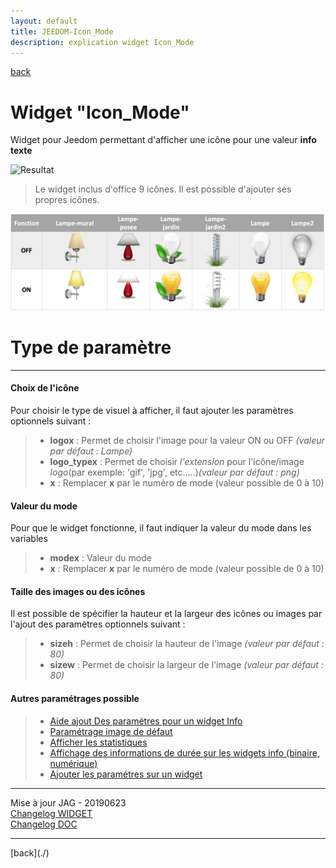 ```yaml
---
layout: default
title: JEEDOM-Icon_Mode
description: explication widget Icon_Mode
---
```

[back](./)
# Widget "Icon_Mode" 

Widget pour Jeedom permettant d'afficher une icône pour une valeur <b>info texte</b>
<p><img src="Img/RESULTAT - JEEDOM-Lampe-Binaire-Resultat.png" alt="Resultat" /></p>
<blockquote>
Le widget inclus d'office 9 icônes. Il est possible d'ajouter ses propres icônes.
</blockquote>

<p><img src="Img/JEEDOM-Lampe-Visuel.png" alt="Visuels" /></p>

<h1 id="Type de paramètre">Type de paramètre</h1>
<hr />
<h4 id="Logo">Choix de l'icône</h4>
Pour choisir le type de visuel à afficher, il faut ajouter les paramètres optionnels suivant :
<blockquote>
        <ul>
            <li><b>logox</b> : Permet de choisir l'image pour la valeur ON ou OFF <i>(valeur par défaut : Lampe)</i></li>
            <li><b>logo_typex</b> : Permet de choisir <i>l'extension</i> pour l'icône/image <i>logo</i>(par exemple: 'gif', 'jpg', etc.....)<i>(valeur par défaut : png)</i></li>
            <li><b>x</b> : Remplacer <b>x</b> par le numéro de mode (valeur possible de 0 à 10)</li>
        </ul>
</blockquote>

<h4 id="Logo">Valeur du mode</h4>
Pour que le widget fonctionne, il faut indiquer la valeur du mode dans les variables
<blockquote>
        <ul>
            <li><b>modex</b> : Valeur du mode</li>
            <li><b>x</b> : Remplacer <b>x</b> par le numéro de mode (valeur possible de 0 à 10)</li>
        </ul>
</blockquote>

<h4 id="Taille">Taille des images ou des icônes</h4>
Il est possible de spécifier la hauteur et la largeur des icônes ou images par l'ajout des paramètres optionnels suivant :
<blockquote>
        <ul>
            <li><b>sizeh</b> : Permet de choisir la hauteur de l'image <i>(valeur par défaut : 80)</i></li>
            <li><b>sizew</b> : Permet de choisir la largeur de l'image <i>(valeur par défaut : 80)</i></li>
        </ul>
</blockquote>
 
<h4 id="Error">Autres paramétrages possible</h4>
<blockquote>
        <ul>
            <li><a href="JEEDOM-AIDE-CONFIG-INFO.html">Aide ajout Des paramétres pour un widget Info</a></li>
            <li><a href="JEEDOM-AIDE-Error.html">Paramétrage image de défaut</a></li>
            <li><a href="JEEDOM-AIDE-STATS.html">Afficher les statistiques</a></li>
            <li><a href="JEEDOM-AIDE-STATS TEMPS.html">Affichage des informations de durée sur les widgets info (binaire, numérique)</a></li>
            <li><a href="JEEDOM-AIDE-PARA.html">Ajouter les paramétres sur un widget</a></li>
        </ul>
</blockquote>



<hr />
<dl>
    <dt>Mise à jour JAG - 20190623<br/>
    <a href="https://github.com/JEALG/JEEDOM-Lampe-Binaire/commits/master">Changelog WIDGET</a><br/>
    <a href="https://github.com/JEALG/JEEDOM-Widget_JAG-doc/commits/master">Changelog DOC</a></dt>
</dl>
<hr />
[back](./)